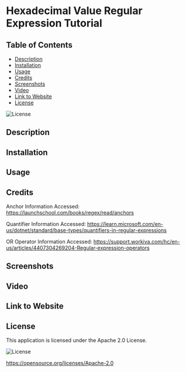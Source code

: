 # Hexadecimal Value Regular Expression Tutorial

## Table of Contents

* [Description](#description)
* [Installation](#installation)
* [Usage](#usage)
* [Credits](#credits)
* [Screenshots](#screenshots)
* [Video](#video)
* [Link to Website](#link-to-website)
* [License](#license)

![License](https://img.shields.io/badge/License-Apache_2.0-blue.svg)

## Description

## Installation

## Usage

## Credits

Anchor Information Accessed: https://launchschool.com/books/regex/read/anchors

Quantifier Information Accessed: https://learn.microsoft.com/en-us/dotnet/standard/base-types/quantifiers-in-regular-expressions

OR Operator Information Accessed: https://support.workiva.com/hc/en-us/articles/4407304269204-Regular-expression-operators

## Screenshots

## Video

## Link to Website

## License

This application is licensed under the Apache 2.0 License.

![License](https://img.shields.io/badge/License-Apache_2.0-blue.svg)

https://opensource.org/licenses/Apache-2.0